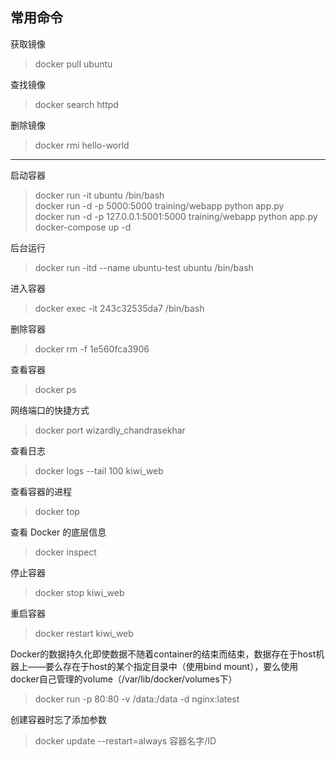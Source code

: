 ## 常用命令
获取镜像
>docker pull ubuntu  

查找镜像
>docker search httpd

删除镜像
>docker rmi hello-world
-------------

启动容器
>docker run -it ubuntu /bin/bash  
>docker run -d -p 5000:5000 training/webapp python app.py  
>docker run -d -p 127.0.0.1:5001:5000 training/webapp python app.py  
>docker-compose up -d 

后台运行
>docker run -itd --name ubuntu-test ubuntu /bin/bash  

进入容器
>docker exec -it 243c32535da7 /bin/bash

删除容器
>docker rm -f 1e560fca3906

查看容器
>docker ps

网络端口的快捷方式
>docker port wizardly_chandrasekhar 

查看日志
>docker logs --tail 100 kiwi_web

查看容器的进程
>docker top

查看 Docker 的底层信息
>docker inspect

停止容器
>docker stop kiwi_web

重启容器
>docker restart kiwi_web

Docker的数据持久化即使数据不随着container的结束而结束，数据存在于host机器上——要么存在于host的某个指定目录中（使用bind mount），要么使用docker自己管理的volume（/var/lib/docker/volumes下）
>docker run -p 80:80 -v /data:/data -d nginx:latest

创建容器时忘了添加参数
>docker update --restart=always 容器名字/ID  
